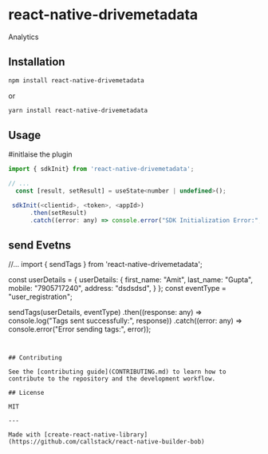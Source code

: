 # react-native-drivemetadata

Analytics

## Installation

```sh
npm install react-native-drivemetadata
```
 or 

 ```sh
yarn install react-native-drivemetadata
```
## Usage

#initlaise the plugin

```js
import { sdkInit} from 'react-native-drivemetadata';

// ...
  const [result, setResult] = useState<number | undefined>();

 sdkInit(<clientid>, <token>, <appId>)
      .then(setResult)
      .catch((error: any) => console.error("SDK Initialization Error:", error));


```
## send Evetns 

//...
import {  sendTags } from 'react-native-drivemetadata';

const userDetails = {
    userDetails: {
      first_name: "Amit",
      last_name: "Gupta",
      mobile: "7905717240",
      address: "dsdsdsd",
    }
  };
  const eventType = "user_registration";


   sendTags(userDetails, eventType)
      .then((response: any) => console.log("Tags sent successfully:", response))
      .catch((error: any) => console.error("Error sending tags:", error));


```


## Contributing

See the [contributing guide](CONTRIBUTING.md) to learn how to contribute to the repository and the development workflow.

## License

MIT

---

Made with [create-react-native-library](https://github.com/callstack/react-native-builder-bob)
